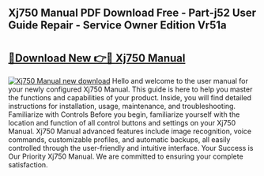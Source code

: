 ## Xj750 Manual PDF Download Free - Part-j52 User Guide Repair - Service Owner Edition Vr51a

# <h2><a href="http://bc62061.oget.top/?id=Xj750+Manual">🔗Download New 👉🔴 Xj750 Manual</a></h2>

[![Xj750 Manual new download](https://i.imgur.com/5g1atiW.png)](http://bc62061.oget.top/?id=Xj750+Manual)
Hello and welcome to the user manual for your newly configured Xj750 Manual. This guide is here to help you master the functions and capabilities of your product. Inside, you will find detailed instructions for installation, usage, maintenance, and troubleshooting. Familiarize with Controls Before you begin, familiarize yourself with the location and function of all control buttons and settings on your Xj750 Manual. Xj750 Manual advanced features include image recognition, voice commands, customizable profiles, and automatic backups, all easily controlled through the user-friendly and intuitive interface. Your Success is Our Priority Xj750 Manual. We are committed to ensuring your complete satisfaction.
